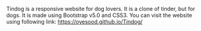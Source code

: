 Tindog is a responsive website for dog lovers. It is a clone of tinder, but for dogs. It is made using Bootstrap v5.0 and CSS3.
You can visit the website using following link: https://oyesood.github.io/Tindog/
